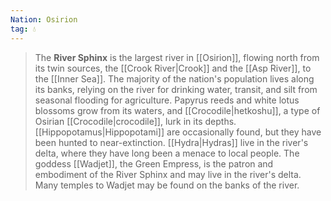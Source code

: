 ```yaml
---
Nation: Osirion
tag: 💧
---
```


> The **River Sphinx** is the largest river in [[Osirion]], flowing north from its twin sources, the [[Crook River|Crook]] and the [[Asp River]], to the [[Inner Sea]]. The majority of the nation's population lives along its banks, relying on the river for drinking water, transit, and silt from seasonal flooding for agriculture. Papyrus reeds and white lotus blossoms grow from its waters, and [[Crocodile|hetkoshu]], a type of Osirian [[Crocodile|crocodile]], lurk in its depths. [[Hippopotamus|Hippopotami]] are occasionally found, but they have been hunted to near-extinction. [[Hydra|Hydras]] live in the river's delta, where they have long been a menace to local people.
> The goddess [[Wadjet]], the Green Empress, is the patron and embodiment of the River Sphinx and may live in the river's delta. Many temples to Wadjet may be found on the banks of the river.











